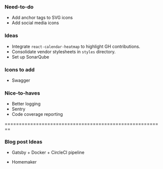 ### Need-to-do

* Add anchor tags to SVG icons
* Add social media icons

### Ideas

* Integrate `react-calendar-heatmap` to highlight GH contributions.
* Consolidate vendor stylesheets in `styles` directory.
* Set up SonarQube

### Icons to add

* Swagger

### Nice-to-haves

* Better logging
* Sentry
* Code coverage reporting

========================================================

### Blog post Ideas

* Gatsby + Docker + CircleCI pipeline

- Homemaker
